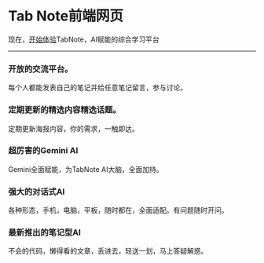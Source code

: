 # Tab Note前端网页

现在，[开始体验](http://101.42.31.139/)TabNote，AI赋能的综合学习平台
 
********************

### 开放的交流平台。
每个人都能发表自己的笔记并给任意笔记留言，参与讨论。
### 定期更新的精选内容精选话题。
定期更新海报内容，你的需求，一触即达。
### 超厉害的Gemini AI
Gemini全面赋能，为TabNote AI大脑，全面加持。
### 强大的对话式AI
各种形态，手机，电脑，平板，随时都在，全面适配。有问题随时开问。
### 最新推出的笔记型AI
不会的代码，懒得看的文章，丢进去，轻送一划，马上答疑解惑。
